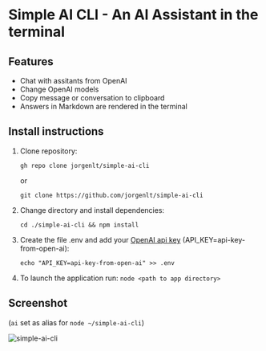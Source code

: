 # Simple AI CLI - An AI Assistant in the terminal

## Features
* Chat with assitants from OpenAI
* Change OpenAI models
* Copy message or conversation to clipboard
* Answers in Markdown are rendered in the terminal

## Install instructions
1. Clone repository:
   ```
   gh repo clone jorgenlt/simple-ai-cli
   ```
   or   
   ```
   git clone https://github.com/jorgenlt/simple-ai-cli
   ```
2. Change directory and install dependencies:
   ```
   cd ./simple-ai-cli && npm install
   ```
3. Create the file .env and add your [OpenAI api key](https://openai.com) (API_KEY=api-key-from-open-ai):
   ```
   echo "API_KEY=api-key-from-open-ai" >> .env
   ```
6. To launch the application run: `node <path to app directory>`

## Screenshot
(`ai` set as alias for `node ~/simple-ai-cli`)

![simple-ai-cli](https://github.com/user-attachments/assets/10cc3fac-7232-4868-8ec8-a03380d099dd)


